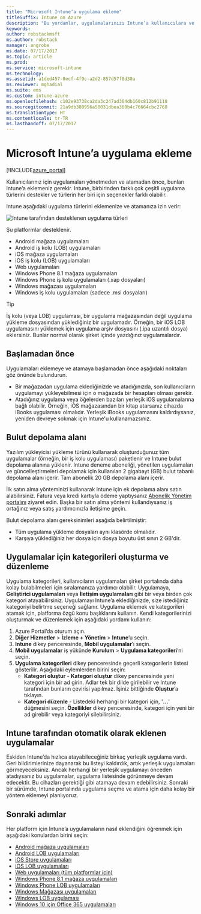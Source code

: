 ```yaml
---
title: "Microsoft Intune’a uygulama ekleme"
titleSuffix: Intune on Azure
description: "Bu yordamlar, uygulamalarınızı Intune’a kullanıcılara ve cihazlara atanmaya hazır durumda almanıza yardımcı olur. \""
keywords: 
author: robstackmsft
ms.author: robstack
manager: angrobe
ms.date: 07/17/2017
ms.topic: article
ms.prod: 
ms.service: microsoft-intune
ms.technology: 
ms.assetid: a1ded457-0ecf-4f9c-a2d2-857d57f8d30a
ms.reviewer: mghadial
ms.suite: ems
ms.custom: intune-azure
ms.openlocfilehash: c102e93738ca2da3c247ad364db160c812b91118
ms.sourcegitcommit: 21a9db380956a50031dbea360b4c76664cbc2768
ms.translationtype: HT
ms.contentlocale: tr-TR
ms.lasthandoff: 07/17/2017
---
```

# <a name="how-to-add-an-app-to-microsoft-intune"></a>Microsoft Intune’a uygulama ekleme

[!INCLUDE[azure_portal](./includes/azure_portal.md)]

Kullanıcılarınız için uygulamaları yönetmeden ve atamadan önce, bunları Intune’a eklemeniz gerekir. Intune, birbirinden farklı çok çeşitli uygulama türlerini destekler ve türlerin her biri için seçenekler farklı olabilir.

Intune aşağıdaki uygulama türlerini eklemenize ve atamanıza izin verir:

![Intune tarafından desteklenen uygulama türleri](./media/app-types.png)

Şu platformlar desteklenir.

- Android mağaza uygulamaları
- Android iş kolu (LOB) uygulamaları
- iOS mağaza uygulamaları
- iOS iş kolu (LOB) uygulamaları
- Web uygulamaları
- Windows Phone 8.1 mağaza uygulamaları
- Windows Phone iş kolu uygulamaları (.xap dosyaları)
- Windows mağazası uygulamaları
- Windows iş kolu uygulamaları (sadece .msi dosyaları)

>[!TIP]
> İş kolu (veya LOB) uygulaması, bir uygulama mağazasından değil uygulama yükleme dosyasından yüklediğiniz bir uygulamadır. Örneğin, bir iOS LOB uygulamasını yüklemek için uygulama arşiv dosyasını (.ipa uzantılı dosya) eklersiniz. Bunlar normal olarak şirket içinde yazdığınız uygulamalardır.

## <a name="before-you-start"></a>Başlamadan önce

Uygulamaları eklemeye ve atamaya başlamadan önce aşağıdaki noktaları göz önünde bulundurun.

- Bir mağazadan uygulama eklediğinizde ve atadığınızda, son kullanıcıların uygulamayı yükleyebilmesi için o mağazada bir hesapları olması gerekir.
- Atadığınız uygulama veya öğelerden bazıları yerleşik iOS uygulamalarına bağlı olabilir. Örneğin, iOS mağazasından bir kitap atarsanız cihazda iBooks uygulaması olmalıdır. Yerleşik iBooks uygulamasını kaldırdıysanız, yeniden devreye sokmak için Intune'u kullanamazsınız.

## <a name="cloud-storage-space"></a>Bulut depolama alanı
Yazılım yükleyicisi yükleme türünü kullanarak oluşturduğunuz tüm uygulamalar (örneğin, bir iş kolu uygulaması) paketlenir ve Intune bulut depolama alanına yüklenir. Intune deneme aboneliği, yönetilen uygulamaları ve güncelleştirmeleri depolamak için kullanılan 2 gigabayt (GB) bulut tabanlı depolama alanı içerir. Tam abonelik 20 GB depolama alanı içerir.

İlk satın alma yönteminizi kullanarak Intune için ek depolama alanı satın alabilirsiniz.  Fatura veya kredi kartıyla ödeme yaptıysanız [Abonelik Yönetim portalını](https://portal.office.com/adminportal/home?switchtomodern=true#/subscriptions) ziyaret edin.  Başka bir satın alma yöntemi kullandıysanız iş ortağınız veya satış yardımcınızla iletişime geçin.

Bulut depolama alanı gereksinimleri aşağıda belirtilmiştir:

-   Tüm uygulama yükleme dosyaları aynı klasörde olmalıdır.
-   Karşıya yüklediğiniz her dosya için dosya boyutu üst sınırı 2 GB'dir.

## <a name="how-to-create-and-edit-categories-for-apps"></a>Uygulamalar için kategorileri oluşturma ve düzenleme

Uygulama kategorileri, kullanıcıların uygulamaları şirket portalında daha kolay bulabilmeleri için sıralamanıza yardımcı olabilir. Uygulamaya, **Geliştirici uygulamaları** veya **İletişim uygulamaları** gibi bir veya birden çok kategori atayabilirsiniz.
Uygulamayı Intune’a eklediğinizde, size istediğiniz kategoriyi belirtme seçeneği sağlanır. Uygulama eklemek ve kategorileri atamak için, platforma özgü konu başlıklarını kullanın. Kendi kategorilerinizi oluşturmak ve düzenlemek için aşağıdaki yordamı kullanın:

1. Azure Portal’da oturum açın.
2. **Diğer Hizmetler** > **İzleme + Yönetim** > **Intune**’u seçin.
3. **Intune** dikey penceresinde, **Mobil uygulamalar**’ı seçin.
4. **Mobil uygulamalar** iş yükünde **Kurulum** > **Uygulama kategorileri**’ni seçin.
5. **Uygulama kategorileri** dikey penceresinde geçerli kategorilerin listesi gösterilir. Aşağıdaki eylemlerden birini seçin:
    - **Kategori oluştur** - **Kategori oluştur** dikey penceresinde yeni kategori için bir ad girin. Adlar tek bir dilde girilebilir ve Intune tarafından bunların çevirisi yapılmaz. İşiniz bittiğinde **Oluştur**’a tıklayın.
    - **Kategori düzenle** - Listedeki herhangi bir kategori için, '**...**' düğmesini seçin. **Özellikler** dikey penceresinde, kategori için yeni bir ad girebilir veya kategoriyi silebilirsiniz.


## <a name="apps-added-automatically-by-intune"></a>Intune tarafından otomatik olarak eklenen uygulamalar

Eskiden Intune’da hızlıca atayabileceğiniz birkaç yerleşik uygulama vardı. Geri bildirimlerinize dayanarak bu listeyi kaldırdık, artık yerleşik uygulamaları görmeyeceksiniz.
Ancak herhangi bir yerleşik uygulamayı önceden atadıysanız bu uygulamalar, uygulama listesinde görünmeye devam edecektir. Bu cihazları gerektiği gibi atamaya devam edebilirsiniz.
Sonraki bir sürümde, Intune portalında uygulama seçme ve atama için daha kolay bir yöntem eklemeyi planlıyoruz.

## <a name="next-steps"></a>Sonraki adımlar

Her platform için Intune’a uygulamaların nasıl eklendiğini öğrenmek için aşağıdaki konulardan birini seçin:

- [Android mağaza uygulamaları](store-apps-android.md)
- [Android LOB uygulamaları](lob-apps-android.md)
- [iOS Store uygulamaları](store-apps-ios.md)
- [iOS LOB uygulamaları](lob-apps-ios.md)
- [Web uygulamaları (tüm platformlar için)](web-app.md)
- [Windows Phone 8.1 mağaza uygulamaları](store-apps-windows-phone-8-1.md)
- [Windows Phone LOB uygulamaları](lob-apps-windows-phone.md)
- [Windows Mağazası uygulamaları](store-apps-windows.md)
- [Windows LOB uygulaması](lob-apps-windows.md)
- [ Windows 10 için Office 365 uygulamaları](apps-add-office365.md)

